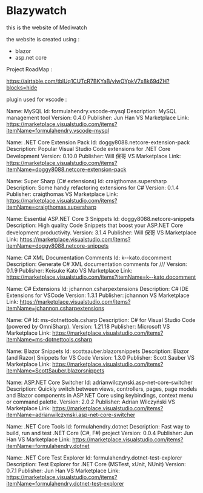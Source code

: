 # Blazywatch
this is the website of Mediwatch

the website is created using :
- blazor
- asp.net core


Project RoadMap :

https://airtable.com/tblUq1CUTcR7BKYaB/viwOYpkV7x8k69dZH?blocks=hide


plugin used for vscode :

Name: MySQL
Id: formulahendry.vscode-mysql
Description: MySQL management tool
Version: 0.4.0
Publisher: Jun Han
VS Marketplace Link: https://marketplace.visualstudio.com/items?itemName=formulahendry.vscode-mysql

Name: .NET Core Extension Pack
Id: doggy8088.netcore-extension-pack
Description: Popular Visual Studio Code extensions for .NET Core Development
Version: 0.10.0
Publisher: Will 保哥
VS Marketplace Link: https://marketplace.visualstudio.com/items?itemName=doggy8088.netcore-extension-pack

Name: Super Sharp (C# extensions)
Id: craigthomas.supersharp
Description: Some handy refactoring extensions for C#
Version: 0.1.4
Publisher: craigthomas
VS Marketplace Link: https://marketplace.visualstudio.com/items?itemName=craigthomas.supersharp

Name: Essential ASP.NET Core 3 Snippets
Id: doggy8088.netcore-snippets
Description: High quality Code Snippets that boost your ASP.NET Core development productivity.
Version: 3.1.4
Publisher: Will 保哥
VS Marketplace Link: https://marketplace.visualstudio.com/items?itemName=doggy8088.netcore-snippets

Name: C# XML Documentation Comments
Id: k--kato.docomment
Description: Generate C# XML documentation comments for ///
Version: 0.1.9
Publisher: Keisuke Kato
VS Marketplace Link: https://marketplace.visualstudio.com/items?itemName=k--kato.docomment

Name: C# Extensions
Id: jchannon.csharpextensions
Description: C# IDE Extensions for VSCode
Version: 1.3.1
Publisher: jchannon
VS Marketplace Link: https://marketplace.visualstudio.com/items?itemName=jchannon.csharpextensions

Name: C#
Id: ms-dotnettools.csharp
Description: C# for Visual Studio Code (powered by OmniSharp).
Version: 1.21.18
Publisher: Microsoft
VS Marketplace Link: https://marketplace.visualstudio.com/items?itemName=ms-dotnettools.csharp

Name: Blazor Snippets
Id: scottsauber.blazorsnippets
Description: Blazor (and Razor) Snippets for VS Code
Version: 1.3.0
Publisher: Scott Sauber
VS Marketplace Link: https://marketplace.visualstudio.com/items?itemName=ScottSauber.blazorsnippets

Name: ASP.NET Core Switcher
Id: adrianwilczynski.asp-net-core-switcher
Description: Quickly switch between views, controllers, pages, page models and Blazor components in ASP.NET Core using keybindings, context menu or command palette.
Version: 2.0.2
Publisher: Adrian Wilczyński
VS Marketplace Link: https://marketplace.visualstudio.com/items?itemName=adrianwilczynski.asp-net-core-switcher

Name: .NET Core Tools
Id: formulahendry.dotnet
Description: Fast way to build, run and test .NET Core (C#, F#) project
Version: 0.0.4
Publisher: Jun Han
VS Marketplace Link: https://marketplace.visualstudio.com/items?itemName=formulahendry.dotnet

Name: .NET Core Test Explorer
Id: formulahendry.dotnet-test-explorer
Description: Test Explorer for .NET Core (MSTest, xUnit, NUnit)
Version: 0.7.1
Publisher: Jun Han
VS Marketplace Link: https://marketplace.visualstudio.com/items?itemName=formulahendry.dotnet-test-explorer